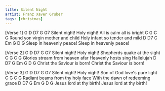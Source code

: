 ```yaml
---
title: Silent Night
artist: Franz Xaver Gruber
tags: [christmas]
---
```

[Verse 1]
G                         D        D7   G    G7
Silent night! Holy night! All is calm all is bright 
C                G                C              G
Round yon virgin mother and child Holy infant so tender and mild 
D        D7         G Em    G       D         G
Sleep in heavenly peace! Sleep in heavenly peace!


[Verse 2]
G                          D        D7      G     G7
Silent night! Holy night! Shepherds quake at the sight
C                   G           C                   G
Glories stream from heaven afar Heavenly hosts sing Hallelujah
D          D7           G Em  G          D          G
Christ the Saviour is born! Christ the Saviour is born!


[Verse 3]
G                         D      D7    G          G7
Silent night! Holy night! Son of God love's pure light 
C                  G             C                   G
Radiant beams from thy holy face With the dawn of redeeming grace
D     D7            G Em   G     D           G
Jesus lord at thy birth! Jesus lord at thy birth!